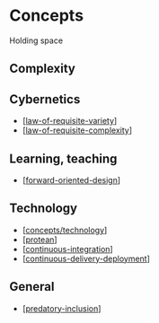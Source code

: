 # Concepts

Holding space

## Complexity 

## Cybernetics

- [[law-of-requisite-variety]]
- [[law-of-requisite-complexity]]

## Learning, teaching 

- [[forward-oriented-design]]

## Technology 

- [[concepts/technology]]
- [[protean]]
- [[continuous-integration]]
- [[continuous-delivery-deployment]]

## General 

- [[predatory-inclusion]]



[//begin]: # "Autogenerated link references for markdown compatibility"
[law-of-requisite-variety]: law-of-requisite-variety "Law of Requsite Variety"
[law-of-requisite-complexity]: law-of-requisite-complexity "law-of-requisite-complexity"
[forward-oriented-design]: forward-oriented-design "Forward-oriented design"
[concepts/technology]: technology "Technology"
[protean]: protean "Protean"
[continuous-integration]: continuous-integration "Continuous Integration"
[continuous-delivery-deployment]: continuous-delivery-deployment "Continuous Delivery and Deployment"
[predatory-inclusion]: predatory-inclusion "Predatory Inclusion"
[//end]: # "Autogenerated link references"